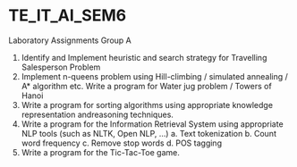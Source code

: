 # TE_IT_AI_SEM6

Laboratory Assignments
Group A
1. Identify and Implement heuristic and search strategy for Travelling Salesperson Problem
2. Implement n-queens problem using Hill-climbing / simulated annealing / A* algorithm etc.
Write a program for Water jug problem / Towers of Hanoi
3. Write a program for sorting algorithms using appropriate knowledge representation andreasoning
techniques.
4. Write a program for the Information Retrieval System using appropriate NLP tools (such as
NLTK, Open NLP, …)
a. Text tokenization
b. Count word frequency
c. Remove stop words
d. POS tagging
5. Write a program for the Tic-Tac-Toe game.
